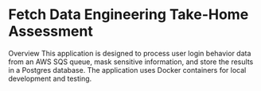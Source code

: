 # Fetch Data Engineering Take-Home Assessment
 Overview
 This application is designed to process user login behavior data from an AWS SQS queue, mask sensitive information, and store the results in a Postgres database. The application uses Docker containers for local development and testing.
